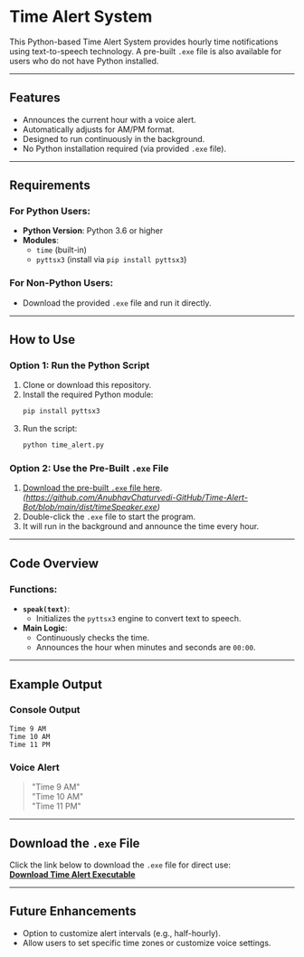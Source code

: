 # Time Alert System

This Python-based Time Alert System provides hourly time notifications using text-to-speech technology. A pre-built `.exe` file is also available for users who do not have Python installed.

---

## Features
- Announces the current hour with a voice alert.
- Automatically adjusts for AM/PM format.
- Designed to run continuously in the background.
- No Python installation required (via provided `.exe` file).

---

## Requirements

### For Python Users:
- **Python Version**: Python 3.6 or higher
- **Modules**: 
  - `time` (built-in)
  - `pyttsx3` (install via `pip install pyttsx3`)

### For Non-Python Users:
- Download the provided `.exe` file and run it directly.

---

## How to Use

### Option 1: Run the Python Script
1. Clone or download this repository.
2. Install the required Python module:
   ```bash
   pip install pyttsx3
   ```
3. Run the script:
   ```bash
   python time_alert.py
   ```

### Option 2: Use the Pre-Built `.exe` File
1. [Download the pre-built `.exe` file here](https://github.com/AnubhavChaturvedi-GitHub/Time-Alert-Bot/blob/main/dist/timeSpeaker.exe).  
   *(https://github.com/AnubhavChaturvedi-GitHub/Time-Alert-Bot/blob/main/dist/timeSpeaker.exe)*
2. Double-click the `.exe` file to start the program.
3. It will run in the background and announce the time every hour.

---

## Code Overview

### Functions:
- **`speak(text)`**: 
  - Initializes the `pyttsx3` engine to convert text to speech.
- **Main Logic**:
  - Continuously checks the time.
  - Announces the hour when minutes and seconds are `00:00`.

---

## Example Output

### Console Output
```
Time 9 AM
Time 10 AM
Time 11 PM
```

### Voice Alert
> "Time 9 AM"  
> "Time 10 AM"  
> "Time 11 PM"

---

## Download the `.exe` File
Click the link below to download the `.exe` file for direct use:  
[**Download Time Alert Executable**](https://github.com/AnubhavChaturvedi-GitHub/Time-Alert-Bot/blob/main/dist/timeSpeaker.exe)  

---

## Future Enhancements
- Option to customize alert intervals (e.g., half-hourly).
- Allow users to set specific time zones or customize voice settings.
